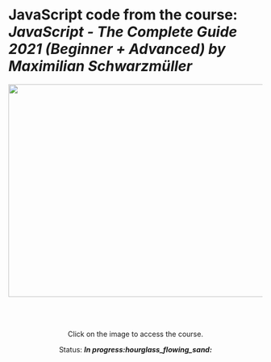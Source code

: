 # JavaScript code from the course: ***JavaScript - The Complete Guide 2021 (Beginner + Advanced) by Maximilian Schwarzmüller***

<div align="center">
  <a href="https://www.udemy.com/course/javascript-the-complete-guide-2020-beginner-advanced/" target="_blank">
    <img src="https://miro.medium.com/max/1400/1*ahpxPO0jLGb9EWrY2qQPhg.jpeg" width="750" height="422">
  </a>
</div>
</br>
</br>
</br>
<div align="center">
  <p>
    Click on the image to access the course.
  </p>
  <p>
    Status: <strong><i>In progress:hourglass_flowing_sand:</i></strong>
  </p>
</div>
